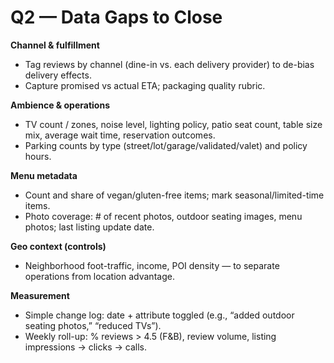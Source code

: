 # Q2 — Data Gaps to Close

**Channel & fulfillment**
- Tag reviews by channel (dine-in vs. each delivery provider) to de-bias delivery effects.
- Capture promised vs actual ETA; packaging quality rubric.

**Ambience & operations**
- TV count / zones, noise level, lighting policy, patio seat count, table size mix, average wait time, reservation outcomes.
- Parking counts by type (street/lot/garage/validated/valet) and policy hours.

**Menu metadata**
- Count and share of vegan/gluten-free items; mark seasonal/limited-time items.
- Photo coverage: # of recent photos, outdoor seating images, menu photos; last listing update date.

**Geo context (controls)**
- Neighborhood foot-traffic, income, POI density — to separate operations from location advantage.

**Measurement**
- Simple change log: date + attribute toggled (e.g., “added outdoor seating photos,” “reduced TVs”).
- Weekly roll-up: % reviews > 4.5 (F&B), review volume, listing impressions → clicks → calls.

